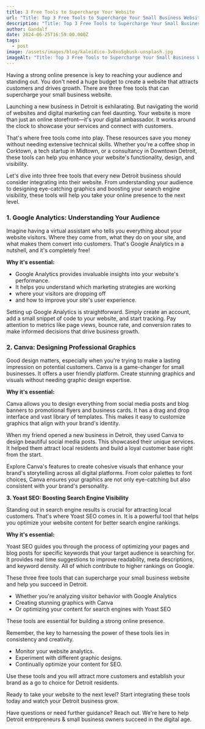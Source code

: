```yaml
---
title: 3 Free Tools to Supercharge Your Website
url: "Title: Top 3 Free Tools to Supercharge Your Small Business Website"
description: "Title: Top 3 Free Tools to Supercharge Your Small Business Website"
author: Gandalf
date: 2024-06-25T16:59:00.000Z
tags:
  - post
image: /assets/images/blog/kaleidico-3v8xo5gbusk-unsplash.jpg
imageAlt: "Title: Top 3 Free Tools to Supercharge Your Small Business Website"
---
```

Having a strong online presence is key to reaching your audience and standing out. You don't need a huge budget to create a website that attracts customers and drives growth. There are three free tools that can supercharge your small business website.

Launching a new business in Detroit is exhilarating. But navigating the world of websites and digital marketing can feel daunting. Your website is more than just an online storefront—it's your digital ambassador. It works around the clock to showcase your services and connect with customers.

That's where free tools come into play. These resources save you money without needing extensive technical skills. Whether you're a coffee shop in Corktown, a tech startup in Midtown, or a consultancy in Downtown Detroit, these tools can help you enhance your website's functionality, design, and visibility.

Let's dive into three free tools that every new Detroit business should consider integrating into their website. From understanding your audience to designing eye-catching graphics and boosting your search engine visibility, these tools will help you take your online presence to the next level.

### 1. Google Analytics: Understanding Your Audience

Imagine having a virtual assistant who tells you everything about your website visitors. Where they come from, what they do on your site, and what makes them convert into customers. That's Google Analytics in a nutshell, and it's completely free!



**Why it's essential:**



* Google Analytics provides invaluable insights into your website's performance.
* It helps you understand which marketing strategies are working
* where your visitors are dropping off
* and how to improve your site's user experience.

Setting up Google Analytics is straightforward. Simply create an account, add a small snippet of code to your website, and start tracking. Pay attention to metrics like page views, bounce rate, and conversion rates to make informed decisions that drive business growth.



### 2. Canva: Designing Professional Graphics



Good design matters, especially when you're trying to make a lasting impression on potential customers. Canva is a game-changer for small businesses. It offers a user friendly platform. Create stunning graphics and visuals without needing graphic design expertise.



**Why it's essential:**

Canva allows you to design everything from social media posts and blog banners to promotional flyers and business cards. It has a drag and drop interface and vast library of templates. This makes it easy to customize graphics that align with your brand's identity.

When my friend opened a new business in Detroit, they used Canva to design beautiful social media posts. This showcased their unique services. It helped them attract local residents and build a loyal customer base right from the start.

Explore Canva's features to create cohesive visuals that enhance your brand's storytelling across all digital platforms. From color palettes to font choices, Canva ensures your graphics are not only eye-catching but also consistent with your brand's personality.



**3. Yoast SEO: Boosting Search Engine Visibility**

Standing out in search engine results is crucial for attracting local customers. That's where Yoast SEO comes in. It is a powerful tool that helps you optimize your website content for better search engine rankings.

**Why it's essential:**

Yoast SEO guides you through the process of optimizing your pages and blog posts for specific keywords that your target audience is searching for. It provides real time suggestions to improve readability, meta descriptions, and keyword density. All of which contribute to higher rankings on Google.

These three free tools that can supercharge your small business website and help you succeed in Detroit. 



* Whether you're analyzing visitor behavior with Google Analytics
* Creating stunning graphics with Canva
* Or optimizing your content for search engines with Yoast SEO



These tools are essential for building a strong online presence.



Remember, the key to harnessing the power of these tools lies in consistency and creativity. 



* Monitor your website analytics.
* Experiment with different graphic designs.
* Continually optimize your content for SEO.



Use these tools and you will attract more customers and establish your brand as a go to choice for Detroit residents.



Ready to take your website to the next level? Start integrating these tools today and watch your Detroit business grow.



Have questions or need further guidance? Reach out. We're here to help Detroit entrepreneurs & small business owners succeed in the digital age.
